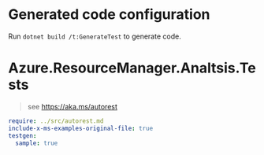 # Generated code configuration

Run `dotnet build /t:GenerateTest` to generate code.

# Azure.ResourceManager.Analtsis.Tests

> see https://aka.ms/autorest
``` yaml
require: ../src/autorest.md
include-x-ms-examples-original-file: true
testgen:
  sample: true
```